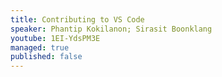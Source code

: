 ```yaml
---
title: Contributing to VS Code
speaker: Phantip Kokilanon; Sirasit Boonklang
youtube: 1EI-YdsPM3E
managed: true
published: false
---
```

